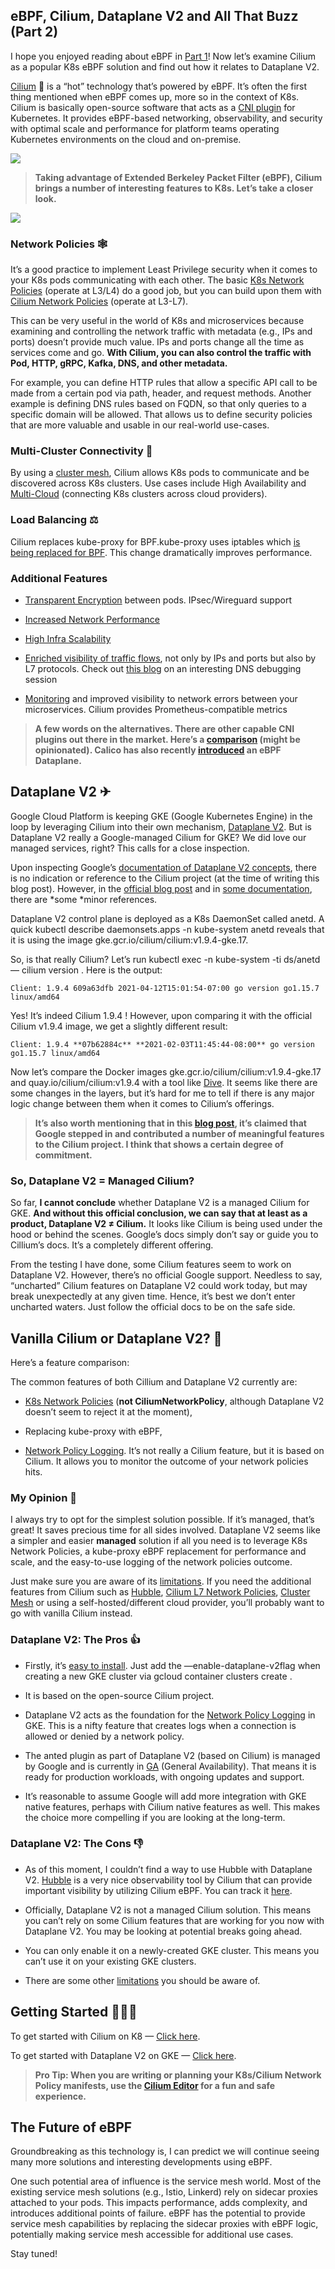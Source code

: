 
## eBPF, Cilium, Dataplane V2 and All That Buzz (Part 2)

I hope you enjoyed reading about eBPF in [Part 1](https://blog.doit-intl.com/ebpf-cilium-dataplane-v2-and-all-that-buzz-part-1-2-1eb4255391da)! Now let’s examine Cilium as a popular K8s eBPF solution and find out how it relates to Dataplane V2.

[Cilium](https://cilium.io/) 🐝 is a “hot” technology that’s powered by eBPF. It’s often the first thing mentioned when eBPF comes up, more so in the context of K8s. Cilium is basically open-source software that acts as a [CNI plugin](https://github.com/containernetworking/cni) for Kubernetes. It provides eBPF-based networking, observability, and security with optimal scale and performance for platform teams operating Kubernetes environments on the cloud and on-premise.

![](https://cdn-images-1.medium.com/max/3840/1*S-VljUlIBFiKR30CBDA78A.jpeg)
>  **Taking advantage of Extended Berkeley Packet Filter (eBPF), Cilium brings a number of interesting features to K8s. Let’s take a closer look.**

![](https://cdn-images-1.medium.com/max/2000/0*5zwTvbuTbozpDrZV.png)

### Network Policies 🕸

It’s a good practice to implement Least Privilege security when it comes to your K8s pods communicating with each other. The basic [K8s Network Policies](https://kubernetes.io/docs/concepts/services-networking/network-policies/) (operate at L3/L4) do a good job, but you can build upon them with [Cilium Network Policies](https://docs.cilium.io/en/v1.10/policy/) (operate at L3-L7).

This can be very useful in the world of K8s and microservices because examining and controlling the network traffic with metadata (e.g., IPs and ports) doesn’t provide much value. IPs and ports change all the time as services come and go. **With Cilium, you can also control the traffic with Pod, HTTP, gRPC, Kafka, DNS, and other metadata.**

For example, you can define HTTP rules that allow a specific API call to be made from a certain pod via path, header, and request methods. Another example is defining DNS rules based on FQDN, so that only queries to a specific domain will be allowed. That allows us to define security policies that are more valuable and usable in our real-world use-cases.

### Multi-Cluster Connectivity 🔗

By using a [cluster mesh](https://cilium.io/blog/2019/03/12/clustermesh), Cilium allows K8s pods to communicate and be discovered across K8s clusters. Use cases include High Availability and [Multi-Cloud](https://www.youtube.com/watch?v=U34lQ8KbQow) (connecting K8s clusters across cloud providers).

### Load Balancing ⚖️

Cilium replaces kube-proxy for BPF.kube-proxy uses iptables which [is being replaced for BPF](https://cilium.io/blog/2018/04/17/why-is-the-kernel-community-replacing-iptables). This change dramatically improves performance.

### Additional Features

* [Transparent Encryption](https://docs.cilium.io/en/stable/gettingstarted/encryption/) between pods. IPsec/Wireguard support

* [Increased Network Performance](https://cilium.io/blog/2021/05/11/cni-benchmark)

* [High Infra Scalability](https://cilium.io/blog/2019/04/24/cilium-15)

* [Enriched visibility of traffic flows](https://cilium.io/blog/2019/11/19/announcing-hubble), not only by IPs and ports but also by L7 protocols. Check out [this blog](https://cilium.io/blog/2019/12/18/how-to-debug-dns-issues-in-k8s) on an interesting DNS debugging session

* [Monitoring](https://cilium.io/blog/2019/11/19/announcing-hubble#metrics--monitoring) and improved visibility to network errors between your microservices. Cilium provides Prometheus-compatible metrics
>  **A few words on the alternatives. There are other capable CNI plugins out there in the market. Here’s a [comparison](https://kubedex.com/kubernetes-network-plugins/) (might be opinionated). Calico has also recently [introduced](https://docs.projectcalico.org/maintenance/enabling-bpf) an eBPF Dataplane.**

## Dataplane V2 ✈

Google Cloud Platform is keeping GKE (Google Kubernetes Engine) in the loop by leveraging Cilium into their own mechanism, [Dataplane V2](https://cloud.google.com/blog/products/containers-kubernetes/bringing-ebpf-and-cilium-to-google-kubernetes-engine). But is Dataplane V2 really a Google-managed Cilium for GKE? We did love our managed services, right? This calls for a close inspection.

Upon inspecting Google’s [documentation of Dataplane V2 concepts](https://cloud.google.com/kubernetes-engine/docs/concepts/dataplane-v2), there is no indication or reference to the Cilium project (at the time of writing this blog post). However, in the [official blog post](https://cloud.google.com/blog/products/containers-kubernetes/bringing-ebpf-and-cilium-to-google-kubernetes-engine) and in [some documentation](https://cloud.google.com/kubernetes-engine/docs/how-to/dataplane-v2), there are *some *minor references.

Dataplane V2 control plane is deployed as a K8s DaemonSet called anetd. A quick kubectl describe daemonsets.apps -n kube-system anetd reveals that it is using the image gke.gcr.io/cilium/cilium:v1.9.4-gke.17.

So, is that really Cilium? Let’s run kubectl exec -n kube-system -ti ds/anetd — cilium version . Here is the output:

    Client: 1.9.4 609a63dfb 2021-04-12T15:01:54-07:00 go version go1.15.7 linux/amd64

Yes! It’s indeed Cilium 1.9.4 ! However, upon comparing it with the official Cilium v1.9.4 image, we get a slightly different result:

    Client: 1.9.4 **07b62884c** **2021-02-03T11:45:44-08:00** go version go1.15.7 linux/amd64

Now let’s compare the Docker images gke.gcr.io/cilium/cilium:v1.9.4-gke.17 and quay.io/cilium/cilium:v1.9.4 with a tool like [Dive](https://github.com/wagoodman/dive). It seems like there are some changes in the layers, but it’s hard for me to tell if there is any major logic change between them when it comes to Cilium’s offerings.
>  **It’s also worth mentioning that in this [blog post](https://cilium.io/blog/2020/08/19/google-chooses-cilium-for-gke-networking), it’s claimed that Google stepped in and contributed a number of meaningful features to the Cilium project. I think that shows a certain degree of commitment.**

### So, Dataplane V2 = Managed Cilium?

So far, **I cannot conclude** whether Dataplane V2 is a managed Cilium for GKE. **And without this official conclusion, we can say that at least as a product, Dataplane V2 ≠ Cilium.** It looks like Cilium is being used under the hood or behind the scenes. Google’s docs simply don’t say or guide you to Cillium’s docs. It’s a completely different offering.

From the testing I have done, some Cilium features seem to work on Dataplane V2. However, there’s no official Google support. Needless to say, “uncharted” Cilium features on Dataplane V2 could work today, but may break unexpectedly at any given time. Hence, it’s best we don’t enter uncharted waters. Just follow the official docs to be on the safe side.

## Vanilla Cilium or Dataplane V2? 🤔

Here’s a feature comparison:

<script src="https://gist.github.com/yarelm/a9e9b5ab51ee2b8a79b8c16acb4444ba.js"></script>

The common features of both Cillium and Dataplane V2 currently are:

* [K8s Network Policies](https://kubernetes.io/docs/concepts/services-networking/network-policies/) (**not CiliumNetworkPolicy**, although Dataplane V2 doesn’t seem to reject it at the moment),

* Replacing kube-proxy with eBPF,

* [Network Policy Logging](https://cloud.google.com/kubernetes-engine/docs/how-to/network-policy-logging). It’s not really a Cilium feature, but it is based on Cilium. It allows you to monitor the outcome of your network policies hits.

### My Opinion 💭

I always try to opt for the simplest solution possible. If it’s managed, that’s great! It saves precious time for all sides involved. Dataplane V2 seems like a simpler and easier **managed** solution if all you need is to leverage K8s Network Policies, a kube-proxy eBPF replacement for performance and scale, and the easy-to-use logging of the network policies outcome.

Just make sure you are aware of its [limitations](https://cloud.google.com/kubernetes-engine/docs/concepts/dataplane-v2#limitations). If you need the additional features from Cilium such as [Hubble](https://docs.cilium.io/en/v1.9/gettingstarted/hubble/), [Cilium L7 Network Policies](https://docs.cilium.io/en/v1.9/policy/language/#layer-7-examples), [Cluster Mesh](https://cilium.io/blog/2019/03/12/clustermesh) or using a self-hosted/different cloud provider, you’ll probably want to go with vanilla Cilium instead.

### Dataplane V2: The Pros 👍

* Firstly, it’s [easy to install](https://cloud.google.com/kubernetes-engine/docs/how-to/dataplane-v2#create-cluster). Just add the —enable-dataplane-v2flag when creating a new GKE cluster via gcloud container clusters create .

* It is based on the open-source Cilium project.

* Dataplane V2 acts as the foundation for the [Network Policy Logging](https://cloud.google.com/kubernetes-engine/docs/how-to/network-policy-logging) in GKE. This is a nifty feature that creates logs when a connection is allowed or denied by a network policy.

* The anted plugin as part of Dataplane V2 (based on Cilium) is managed by Google and is currently in [GA](https://cloud.google.com/products#product-launch-stages) (General Availability). That means it is ready for production workloads, with ongoing updates and support.

* It’s reasonable to assume Google will add more integration with GKE native features, perhaps with Cilium native features as well. This makes the choice more compelling if you are looking at the long-term.

### Dataplane V2: The Cons 👎

* As of this moment, I couldn’t find a way to use Hubble with Dataplane V2. [Hubble](https://docs.cilium.io/en/v1.10/intro/#what-is-hubble) is a very nice observability tool by Cilium that can provide important visibility by utilizing Cilium eBPF. You can track it [here](https://github.com/cilium/cilium/issues/15035).

* Officially, Dataplane V2 is not a managed Cilium solution. This means you can’t rely on some Cilium features that are working for you now with Dataplane V2. You may be looking at potential breaks going ahead.

* You can only enable it on a newly-created GKE cluster. This means you can’t use it on your existing GKE clusters.

* There are some other [limitations](https://cloud.google.com/kubernetes-engine/docs/concepts/dataplane-v2#limitations) you should be aware of.

## Getting Started 🏃🏽‍♀️

To get started with Cilium on K8 — [Click here](https://docs.cilium.io/en/stable/gettingstarted/k8s-install-default/).

To get started with Dataplane V2 on GKE — [Click here](https://cloud.google.com/kubernetes-engine/docs/how-to/dataplane-v2).
>  **Pro Tip: When you are writing or planning your K8s/Cilium Network Policy manifests, use the [Cilium Editor](https://editor.cilium.io/) for a fun and safe experience.**

## The Future of eBPF

Groundbreaking as this technology is, I can predict we will continue seeing many more solutions and interesting developments using eBPF.

One such potential area of influence is the service mesh world. Most of the existing service mesh solutions (e.g., Istio, Linkerd) rely on sidecar proxies attached to your pods. This impacts performance, adds complexity, and introduces additional points of failure. eBPF has the potential to provide service mesh capabilities by replacing the sidecar proxies with eBPF logic, potentially making service mesh accessible for additional use cases.

Stay tuned!
